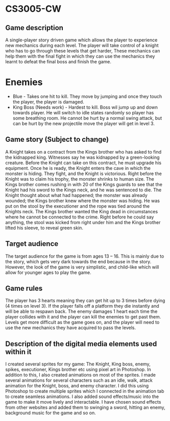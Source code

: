 # CS3005-CW

## Game description
A single-player story driven game which allows the player to experience new mechanics during each level. The player will take control of a knight who has to go through these levels that get harder,  These mechanics can help them with the final fight in which they can use the mechanics they learnt to defeat the final boss and finish the game.

# Enemies 
* Blue - Takes one hit to kill. They move by jumping and once they touch the player, the player is damaged. 
* King Boss (Needs work) - Hardest to kill. Boss wil jump up and down towards player. He will switch to idle states randomly so player has some breathing room. He cannot be hurt by a normal swing attack, but can be hurt by the new projectile move the player will get in level 3.

## Game story (Subject to change)
A Knight takes on a contract from the Kings brother who has asked to find the kidnapped king. Witnesses say he was kidnapped by a green-looking creature. Before the Knight can take on this contract, he must upgrade his equipment. Once he is ready, the Knight enters the cave in which the monster is hiding. They fight, and the Knight is victorious. Right before the Knight was to claim his trophy, the monster shrinks to human size. The Kings brother comes rushing in with 20 of the Kings guards to see that the Knight had his sword to the Kings neck, and he was sentenced to die. The Knight thought about what had happened; the monster was already wounded; the Kings brother knew where the monster was hiding. He was put on the stool by the executioner and the rope was tied around the Knights neck. The Kings brother wanted the King dead in circumstances where he cannot be connected to the crime. Right before he could say anything, the stool was kicked from right under him and the Kings brother lifted his sleeve, to reveal green skin.

## Target audience
The target audience for the game is from ages 13 – 16. This is mainly due to the story, which gets very dark towards the end because in the story. However, the look of the game is very simplistic, and child-like which will allow for younger ages to play the game. 

## Game rules
The player has 3 hearts meaning they can get hit up to 3 times before dying (4 times on level 3). If the player falls off a platform they die instantly and will be able to respawn back. The enemy damages 1 heart each time the player collides with it and the player can kill the enemies to get past them. Levels get more difficult as the game goes on, and the player will need to use the new mechanics they have acquired to pass the levels.

## Description of the digital media elements used within it
I created several sprites for my game: The Knight, King boss, enemy, spikes, executioner, Kings brother etc using pixel art in Photoshop. In addition to this, I also created animations on most of the sprites. I made several animations for several characters such as an idle, walk, attack animation for the Knight, boss, and enemy character. I did this using Photoshop to create multiple sprites which I connected in the animation tab to create seamless animations.
I also added sound effects/music into the game to make it move lively and interactable. I have chosen sound effects from other websites and added them to swinging a sword, hitting an enemy, background music for the game and so on.

